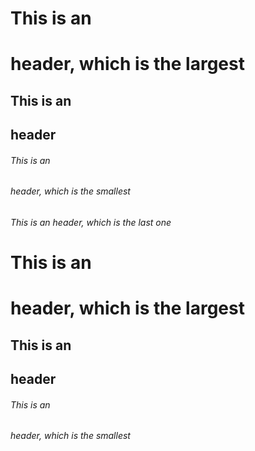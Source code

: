 # This is an <h1> header, which is the largest
## This is an <h2> header
###### This is an <h6> header, which is the smallest
###### This is an <H7> header, which is the last one 
# This is an <h1> header, which is the largest
## This is an <h2> header
###### This is an <h6> header, which is the smallest

